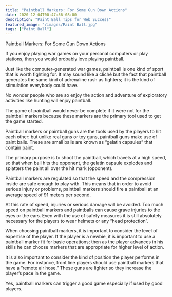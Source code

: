 ```yaml
---
title: "Paintball Markers: For Some Gun Down Actions"
date: 2020-12-04T00:47:56-08:00
description: "Paint Ball Tips for Web Success"
featured_image: "/images/Paint Ball.jpg"
tags: ["Paint Ball"]
---
```


 Paintball Markers: For Some Gun Down Actions

If you enjoy playing war games on your personal computers or play stations, then you would probably love playing paintball.

Just like the computer-generated war games, paintball is one kind of sport that is worth fighting for. It may sound like a cliché but the fact that paintball generates the same kind of adrenaline rush as fighters; it is the kind of stimulation everybody could have.

No wonder people who are so enjoy the action and adventure of exploratory activities like hunting will enjoy paintball.

The game of paintball would never be complete if it were not for the paintball markers because these markers are the primary tool used to get the game started. 

Paintball markers or paintball guns are the tools used by the players to hit each other: but unlike real guns or toy guns, paintball guns make use of paint balls. These are small balls are known as “gelatin capsules” that contain paint. 

The primary purpose is to shoot the paintball, which travels at a high speed, so that when ball hits the opponent, the gelatin capsule explodes and splatters the paint all over the hit mark (opponent).

Paintball markers are regulated so that the speed and the compression inside are safe enough to play with. This means that in order to avoid serious injury or problems, paintball markers should fire a paintball at an average speed of 91 meters per second.

At this rate of speed, injuries or serious damage will be avoided. Too much speed on paintball markers and paintballs can cause grave injuries to the eyes or the ears. Even with the use of safety measures it is still absolutely necessary for the players to wear helmets or any “head protection”.

When choosing paintball markers, it is important to consider the level of expertise of the player. If the player is a newbie, it is important to use a paintball marker fit for basic operations; then as the player advances in his skills he can choose markers that are appropriate for higher level of action.

It is also important to consider the kind of position the player performs in the game. For instance, front line players should use paintball markers that have a “remote air hose.” These guns are lighter so they increase the player’s pace in the game.

Yes, paintball markers can trigger a good game especially if used by good players.

